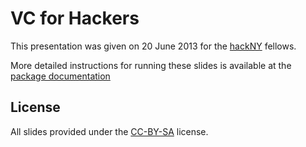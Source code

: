 VC for Hackers
===================


This presentation was given on 20 June 2013 for the [hackNY](http://hackny.org) fellows.


More detailed instructions for running these slides is available at the [package documentation](http://godoc.org/code.google.com/p/go.talks/present)




License
-----------

All slides provided under the [CC-BY-SA](http://creativecommons.org/licenses/by-sa/3.0/deed.en_US) license.
